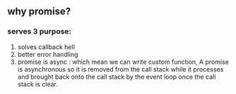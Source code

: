 ## why promise?
### serves 3 purpose:
1. solves callback hell
2. better error handling
3. promise is async : which mean we can write custom function, A promise is asynchronous so it is removed from the call stack while it processes and brought back onto the call stack by the event loop once the call stack is clear.
<!-- 
function returns promise -> has the power to delegate tasks to the waiter
setTimeout, fileRead -->

<!-- promise chain
promise all -->